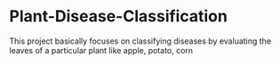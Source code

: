 # Plant-Disease-Classification
This project basically focuses on classifying  diseases by evaluating the leaves of a particular plant like apple, potato, corn
